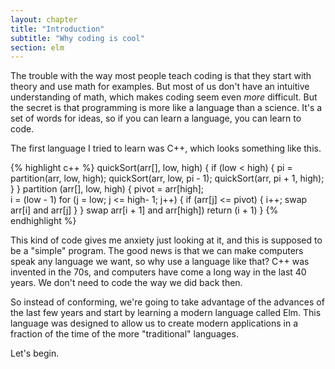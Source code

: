 ```yaml
---
layout: chapter
title: "Introduction"
subtitle: "Why coding is cool"
section: elm
---
```


<!-- I've always found it funny how the whole world is obsessed with wizards and magic but almost no one has any desire to try the magic that actually exists in the world.

I remember reading Harry Potter as a kid. I would think to myself, "if only we had magic in the real world - life would be so exciting! I'd do nothing but study magic and become the best wizard in the world."

Well, it turns out we do have magic. It's called coding, and it allows us to do things that would make Dumbledore jealous. We can create machines that clean our clothes or wake us up in the morning, and robots that drive around our living rooms and vacuum our floors.

Wizards in the movies dedicate years of their lives reading dusty old books that look like they're written in ancient, cryptic languages. And that's actually not a bad description for what it feels like watching someone program in [Haskell](https://www.haskell.org/).

But learning to program shouldn't be difficult. Anyone can be a coder - there are no muggles. All it takes is time to learn the language. -->

The trouble with the way most people teach coding is that they start with theory and use math for examples. But most of us don't have an intuitive understanding of math, which makes coding seem even *more* difficult. But the secret is that programming is more like a language than a science. It's a set of words for ideas, so if you can learn a language, you can learn to code.

The first language I tried to learn was C++, which looks something like this.

{% highlight c++ %}
quickSort(arr[], low, high)
{
  if (low < high)
  {
    pi = partition(arr, low, high);
    quickSort(arr, low, pi - 1);
    quickSort(arr, pi + 1, high);
  }
}
partition (arr[], low, high)
{
  pivot = arr[high];  
  i = (low - 1)
  for (j = low; j <= high- 1; j++)
  {
    if (arr[j] <= pivot)
    {
      i++;
      swap arr[i] and arr[j]
    }
  }
  swap arr[i + 1] and arr[high])
  return (i + 1)
}
{% endhighlight %}

This kind of code gives me anxiety just looking at it, and this is supposed to be a "simple" program. The good news is that we can make computers speak any language we want, so why use a language like that? C++ was invented in the 70s, and computers have come a long way in the last 40 years. We don't need to code the way we did back then.

So instead of conforming, we're going to take advantage of the advances of the last few years and start by learning a modern language called Elm. This language was designed to allow us to create modern applications in a fraction of the time of the more "traditional" languages. 

<!-- ### But I need to learn Javascript to get a job!

If you want to learn Javascript, or Python, or any other mainstream language, trust me when I tell you that starting with Elm to learn the underlying concepts will make your life easier. My goal is to get you to learn coding as quickly as possible, not to push any specific language on you. The concepts you will learn through Elm will *all* transfer over to the other languages. Besides, once you know how to code, you're realize the language *doesn't matter*. -->

Let's begin.
